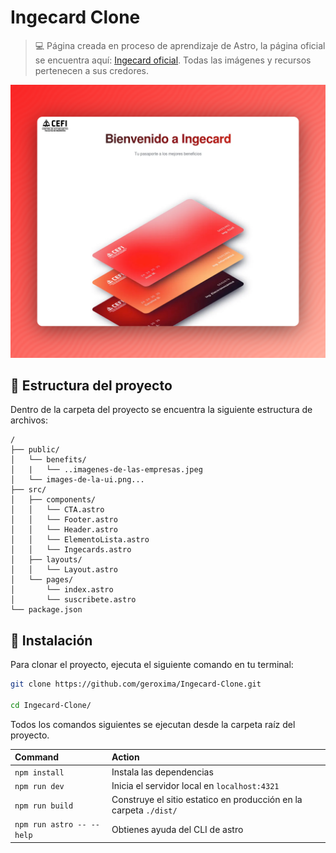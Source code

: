 # Ingecard Clone

> 💻 Página creada en proceso de aprendizaje de Astro, la página oficial se encuentra aquí: [Ingecard oficial](https://ingecard.netlify.app/). Todas las imágenes y recursos pertenecen a sus credores.

![just-the-basics](./readme-images/landing.png)

## 🚀 Estructura del proyecto

Dentro de la carpeta del proyecto se encuentra la siguiente estructura de archivos:

```text
/
├── public/
│   └── benefits/
│   |   └── ..imagenes-de-las-empresas.jpeg
│   └── images-de-la-ui.png...
├── src/
│   ├── components/
│   │   └── CTA.astro
│   │   └── Footer.astro
│   │   └── Header.astro
│   │   └── ElementoLista.astro
│   │   └── Ingecards.astro
│   ├── layouts/
│   │   └── Layout.astro
│   └── pages/
│       └── index.astro
│       └── suscribete.astro
└── package.json
```

## 🧞 Instalación

Para clonar el proyecto, ejecuta el siguiente comando en tu terminal:

```bash
git clone https://github.com/geroxima/Ingecard-Clone.git

cd Ingecard-Clone/
```

Todos los comandos siguientes se ejecutan desde la carpeta raíz del proyecto.

| Command                   | Action                                           |
| :------------------------ | :----------------------------------------------- |
| `npm install`             | Instala las dependencias                            |
| `npm run dev`             | Inicia el servidor local en `localhost:4321`      |
| `npm run build`           | Construye el sitio estatico en producción en la carpeta `./dist/`          |
| `npm run astro -- --help` | Obtienes ayuda del CLI de astro                     |

